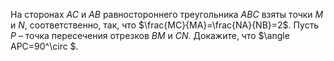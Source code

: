 На сторонах $AC$ и $AB$ равностороннего треугольника $ABC$ взяты точки $M$ и $N$, соответственно, так, что $\frac{MC}{MA}=\frac{NA}{NB}=2$. Пусть $P$ – точка пересечения отрезков $BM$ и $CN$. Докажите, что $\angle APC=90^\circ $.